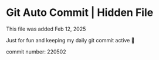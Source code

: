 # Git Auto Commit | Hidden File

This file was added Feb 12, 2025

Just for fun and keeping my daily git commit active 🤪

commit number: 220502
